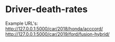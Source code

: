 # Driver-death-rates

Example URL's: <br>
http://127.0.0.1:5000/car/2018/honda/acccord/ <br>
http://127.0.0.1:5000/car/2019/ford/fusion-hybrid/
